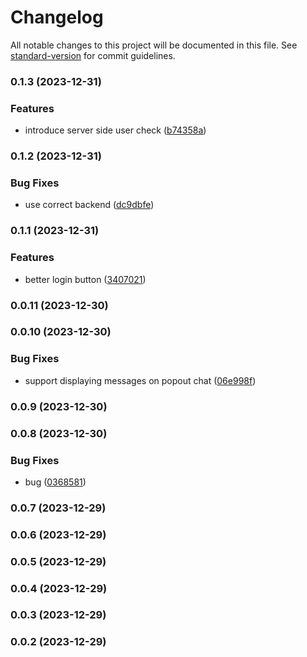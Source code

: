 # Changelog

All notable changes to this project will be documented in this file. See [standard-version](https://github.com/conventional-changelog/standard-version) for commit guidelines.

### 0.1.3 (2023-12-31)


### Features

* introduce server side user check ([b74358a](https://github.com/Stormix/twitch-voice-notes/commit/b74358a97c4e484e8c0b401df49e9db7a541ed07))

### 0.1.2 (2023-12-31)


### Bug Fixes

* use correct backend ([dc9dbfe](https://github.com/Stormix/twitch-voice-notes/commit/dc9dbfe568abd372921fad7e16e660eb9e79d4a0))

### 0.1.1 (2023-12-31)


### Features

* better login button ([3407021](https://github.com/Stormix/twitch-voice-notes/commit/3407021aba0b4737c7d62d1d1f8b70be8db48a82))

### 0.0.11 (2023-12-30)

### 0.0.10 (2023-12-30)


### Bug Fixes

* support displaying messages on popout chat ([06e998f](https://github.com/Stormix/twitch-voice-notes/commit/06e998f896aeaae9e09db93109f53fa214cd63ce))

### 0.0.9 (2023-12-30)

### 0.0.8 (2023-12-30)


### Bug Fixes

* bug ([0368581](https://github.com/Stormix/twitch-voice-notes/commit/0368581a40bb537b9e7a5c58f32b244e203fa9d6))

### 0.0.7 (2023-12-29)

### 0.0.6 (2023-12-29)

### 0.0.5 (2023-12-29)

### 0.0.4 (2023-12-29)

### 0.0.3 (2023-12-29)

### 0.0.2 (2023-12-29)
